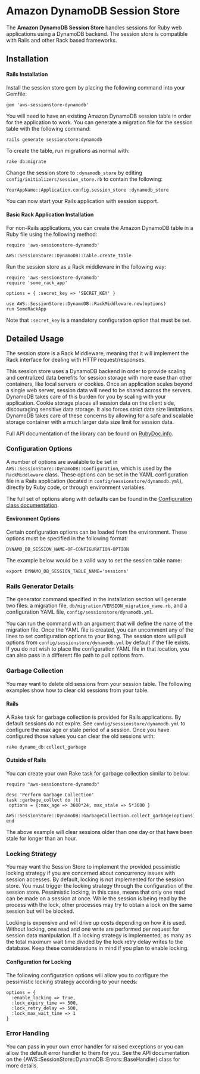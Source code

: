 # Amazon DynamoDB Session Store

The **Amazon DynamoDB Session Store** handles sessions for Ruby web applications
using a DynamoDB backend. The session store is compatible with Rails and other
Rack based frameworks.

## Installation

#### Rails Installation

Install the session store gem by placing the following command into your
Gemfile:

    gem 'aws-sessionstore-dynamodb'

You will need to have an existing Amazon DynamoDB session table in order for the
application to work. You can generate a migration file for the session table
with the following command:

    rails generate sessionstore:dynamodb

To create the table, run migrations as normal with:

    rake db:migrate

Change the session store to `:dynamodb_store` by editing
`config/initializers/session_store.rb` to contain the following:

    YourAppName::Application.config.session_store :dynamodb_store

You can now start your Rails application with session support.

#### Basic Rack Application Installation

For non-Rails applications, you can create the Amazon DynamoDB table in a
Ruby file using the following method:

    require 'aws-sessionstore-dynamodb'

    AWS::SessionStore::DynamoDB::Table.create_table

Run the session store as a Rack middleware in the following way:

    require 'aws-sessionstore-dynamodb'
    require 'some_rack_app'

    options = { :secret_key => 'SECRET_KEY' }

    use AWS::SessionStore::DynamoDB::RackMiddleware.new(options)
    run SomeRackApp

Note that `:secret_key` is a mandatory configuration option that must be set.

## Detailed Usage

The session store is a Rack Middleware, meaning that it will implement the Rack
interface for dealing with HTTP request/responses.

This session store uses a DynamoDB backend in order to provide scaling and
centralized data benefits for session storage with more ease than other
containers, like local servers or cookies. Once an application scales beyond
a single web server, session data will need to be shared across the servers.
DynamoDB takes care of this burden for you by scaling with your application.
Cookie storage places all session data on the client side,
discouraging sensitive data storage. It also forces strict data size
limitations. DynamoDB takes care of these concerns by allowing for a safe and
scalable storage container with a much larger data size limit for session data.

Full API documentation of the library can be found on [RubyDoc.info][1].

### Configuration Options

A number of options are available to be set in
`AWS::SessionStore::DynamoDB::Configuration`, which is used by the
`RackMiddleware` class. These options can be set in the YAML configuration
file in a Rails application (located in `config/sessionstore/dynamodb.yml`),
directly by Ruby code, or through environment variables.

The full set of options along with defaults can be found in the
[Configuration class documentation][2].

#### Environment Options

Certain configuration options can be loaded from the environment. These
options must be specified in the following format:

    DYNAMO_DB_SESSION_NAME-OF-CONFIGURATION-OPTION

The example below would be a valid way to set the session table name:

    export DYNAMO_DB_SESSION_TABLE_NAME='sessions'

### Rails Generator Details

The generator command specified in the installation section will generate two
files: a migration file, `db/migration/VERSION_migration_name.rb`, and a
configuration YAML file, `config/sessionstore/dynamodb.yml`.

You can run the command with an argument that will define the name of the
migration file. Once the YAML file is created, you can uncomment any of the
lines to set configuration options to your liking. The session store will pull
options from `config/sessionstore/dynamodb.yml` by default if the file exists.
If you do not wish to place the configuration YAML file in that location,
you can also pass in a different file path to pull options from.

### Garbage Collection

You may want to delete old sessions from your session table. The
following examples show how to clear old sessions from your table.

#### Rails

A Rake task for garbage collection is provided for Rails applications.
By default sessions do not expire. See `config/sessionstore/dynamodb.yml` to
configure the max age or stale period of a session. Once you have configured
those values you can clear the old sessions with:

    rake dynamo_db:collect_garbage

#### Outside of Rails

You can create your own Rake task for garbage collection similar to below:

    require "aws-sessionstore-dynamodb"

    desc 'Perform Garbage Collection'
    task :garbage_collect do |t|
     options = {:max_age => 3600*24, max_stale => 5*3600 }
     AWS::SessionStore::DynamoDB::GarbageCollection.collect_garbage(options)
    end

The above example will clear sessions older than one day or that have been
stale for longer than an hour.

### Locking Strategy

You may want the Session Store to implement the provided pessimistic locking
strategy if you are concerned about concurrency issues with session accesses.
By default, locking is not implemented for the session store. You must trigger
the locking strategy through the configuration of the session store. Pessimistic
locking, in this case, means that only one read can be made on a session at
once. While the session is being read by the process with the lock, other
processes may try to obtain a lock on the same session but will be blocked.

Locking is expensive and will drive up costs depending on how it is used.
Without locking, one read and one write are performed per request for session
data manipulation. If a locking strategy is implemented, as many as the total
maximum wait time divided by the lock retry delay writes to the database.
Keep these considerations in mind if you plan to enable locking.

#### Configuration for Locking

The following configuration options will allow you to configure the pessimistic
locking strategy according to your needs:

    options = {
      :enable_locking => true,
      :lock_expiry_time => 500,
      :lock_retry_delay => 500,
      :lock_max_wait_time => 1
    }

### Error Handling

You can pass in your own error handler for raised exceptions or you can allow
the default error handler to them for you. See the API documentation
on the {AWS::SessionStore::DynamoDB::Errors::BaseHandler} class for more
details.

[1]: http://rubydoc.org/gems/aws-sessionstore-dynamodb/frames
[2]: http://rubydoc.org/gems/aws-sessionstore-dynamodb/AWS/SessionStore/DynamoDB/Configuration#initialize-instance_method